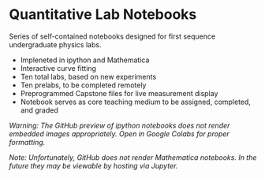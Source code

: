 # Quantitative Lab Notebooks
Series of self-contained notebooks designed for first sequence undergraduate physics labs. 
* Impleneted in ipython and Mathematica
* Interactive curve fitting
* Ten total labs, based on new experiments
* Ten prelabs, to be completed remotely
* Preprogrammed Capstone files for live measurement display
* Notebook serves as core teaching medium to be assigned, completed, and graded

_Warning: The GitHub preview of ipython notebooks does not render embedded images appropriately. Open in Google Colabs for proper formatting._

*Note: Unfortunately, GitHub does not render Mathematica notebooks. In the future they may be viewable by hosting via Jupyter.*
